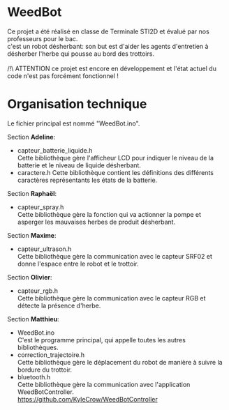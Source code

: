 # WeedBot
Ce projet a été réalisé en classe de Terminale STI2D et évalué par nos professeurs pour le bac. <br/>
c'est un robot désherbant: son but est d'aider les agents d'entretien à désherber l'herbe qui pousse au bord des trottoirs.<br/>
<br/>
/!\ ATTENTION ce projet est encore en développement et l'état actuel du code n'est pas forcément fonctionnel ! <br/>

# Organisation technique
Le fichier principal est nommé "WeedBot.ino". <br/>

Section __Adeline__: <br/>
+ capteur_batterie_liquide.h<br/>
Cette bibliothèque gère l'afficheur LCD pour indiquer le niveau de la batterie et le niveau de liquide désherbant.<br/>
+ caractere.h
Cette bibliothèque contient les définitions des différents caractères représentants les états de la batterie.

Section __Raphaël__:<br/>
+ capteur_spray.h<br/>
Cette bibliothèque gère la fonction qui va actionner la pompe et asperger les mauvaises herbes de produit désherbant.<br/>

Section __Maxime__:<br/>
+ capteur_ultrason.h<br/>
Cette bibliothèque gère la communication avec le capteur SRF02 et donne l'espace entre le robot et le trottoir.<br/>

Section __Olivier__: <br/>
+ capteur_rgb.h<br/>
Cette bibliothèque gère la communication avec le capteur RGB et détecte la présence d'herbe.<br/>

Section __Matthieu__: <br/>
+ WeedBot.ino<br/>
C'est le programme principal, qui appelle toutes les autres bibliothèques.<br/>
+ correction_trajectoire.h<br/>
Cette bibliothèque gère le déplacement du robot de manière à suivre la bordure du trottoir.<br/>
+ bluetooth.h<br/>
Cette bibliothèque gère la communication avec l'application WeedBotController.<br/> https://github.com/KyleCrow/WeedBotController
